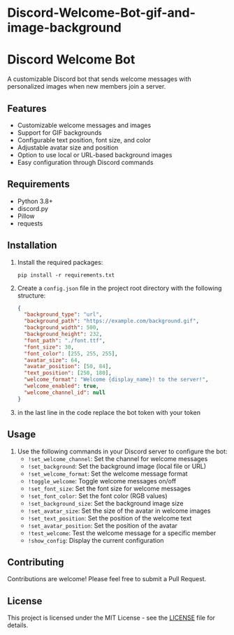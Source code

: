 # Discord-Welcome-Bot-gif-and-image-background

# Discord Welcome Bot

A customizable Discord bot that sends welcome messages with personalized images when new members join a server.

## Features

- Customizable welcome messages and images
- Support for GIF backgrounds
- Configurable text position, font size, and color
- Adjustable avatar size and position
- Option to use local or URL-based background images
- Easy configuration through Discord commands

## Requirements

- Python 3.8+
- discord.py
- Pillow
- requests

## Installation

1. Install the required packages:
   ```
   pip install -r requirements.txt
   ```

2. Create a `config.json` file in the project root directory with the following structure:
   ```json
   {
     "background_type": "url",
     "background_path": "https://example.com/background.gif",
     "background_width": 500,
     "background_height": 232,
     "font_path": "./font.ttf",
     "font_size": 30,
     "font_color": [255, 255, 255],
     "avatar_size": 64,
     "avatar_position": [50, 84],
     "text_position": [250, 180],
     "welcome_format": "Welcome {display_name}! to the server!",
     "welcome_enabled": true,
     "welcome_channel_id": null
   }
   ```

4. in the last line in the code replace the bot token with your token

## Usage

1. Use the following commands in your Discord server to configure the bot:
   - `!set_welcome_channel`: Set the channel for welcome messages
   - `!set_background`: Set the background image (local file or URL)
   - `!set_welcome_format`: Set the welcome message format
   - `!toggle_welcome`: Toggle welcome messages on/off
   - `!set_font_size`: Set the font size for welcome messages
   - `!set_font_color`: Set the font color (RGB values)
   - `!set_background_size`: Set the background image size
   - `!set_avatar_size`: Set the size of the avatar in welcome images
   - `!set_text_position`: Set the position of the welcome text
   - `!set_avatar_position`: Set the position of the avatar
   - `!test_welcome`: Test the welcome message for a specific member
   - `!show_config`: Display the current configuration

## Contributing

Contributions are welcome! Please feel free to submit a Pull Request.

## License

This project is licensed under the MIT License - see the [LICENSE](LICENSE) file for details.
